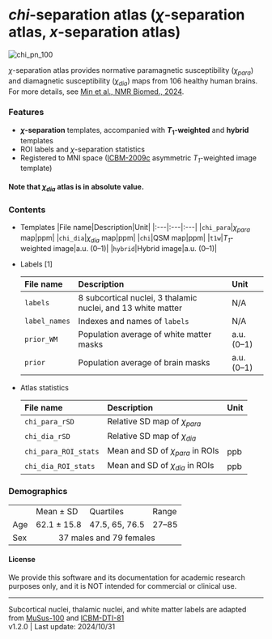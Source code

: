 # *chi*-separation atlas (*χ*-separation atlas, *x*-separation atlas)

![chi_pn_100](https://github.com/SNU-LIST/chi-separation-atlas/assets/49898081/b08189cf-7ade-4b5c-8b28-d480389b420e)

*χ*-separation atlas provides normative paramagnetic susceptibility (*χ<sub>para</sub>*) and diamagnetic susceptibility (*χ<sub>dia</sub>*) maps from 106 healthy human brains.
For more details, see [Min et al., NMR Biomed., 2024](https://doi.org/10.1002/nbm.5226).
### Features
- __*χ*-separation__ templates, accompanied with __*T*<sub>1</sub>-weighted__ and __hybrid__ templates
- ROI labels and *χ*-separation statistics
- Registered to MNI space ([ICBM-2009c](https://nist.mni.mcgill.ca/icbm-152-nonlinear-atlases-2009/) asymmetric *T<sub>1</sub>*-weighted image template)

#### Note that *χ<sub>dia</sub>* atlas is in absolute value.

### Contents

- Templates
  |File name|Description|Unit|
  |:---|:---|:---|
  |`chi_para`|*χ<sub>para</sub>* map|ppm|
  |`chi_dia`|*χ<sub>dia</sub>* map|ppm|
  |`chi`|QSM map|ppm|
  |`t1w`|*T<sub>1</sub>*-weighted image|a.u. (0–1)|
  |`hybrid`|Hybrid image|a.u. (0–1)|

- Labels [1]

  |File name|Description|Unit|
  |:---|:---|:---|
  |`labels`|8 subcortical nuclei, 3 thalamic nuclei, and 13 white matter |N/A|
  |`label_names`|Indexes and names of `labels`|N/A|
  |`prior_WM`|Population average of white matter masks|a.u. (0–1)|
  |`prior`|Population average of brain masks|a.u. (0–1)|

- Atlas statistics

  |File name|Description|Unit|
  |:---|:---|:---|
  |`chi_para_rSD`|Relative SD map of *χ<sub>para</sub>*||
  |`chi_dia_rSD`|Relative SD map of *χ<sub>dia</sub>*||
  |`chi_para_ROI_stats`|Mean and SD of *χ<sub>para</sub>* in ROIs|ppb|
  |`chi_dia_ROI_stats`|Mean and SD of *χ<sub>dia</sub>* in ROIs|ppb|

### Demographics
<table>
  <tr> <td></td> <td>Mean ± SD</td> <td>Quartiles</td> <td>Range</td> </tr>
  <tr> <td>Age</td> <td>62.1 ± 15.8</td> <td>47.5, 65, 76.5</td> <td>27–85</td></tr>
  <tr> <td>Sex</td><td align=center colspan="3">37 males and 79 females</td>  </tr>
</table>

#### License
We provide this software and its documentation for academic research purposes only, and it is NOT intended for commercial or clinical use.
***
Subcortical nuclei, thalamic nuclei, and white matter labels are adapted from [MuSus-100](https://doi.org/10.1007/s00429-022-02547-1) and [ICBM-DTI-81](https://doi.org/10.1016/j.neuroimage.2008.07.009)     
v1.2.0 | Last update: 2024/10/31